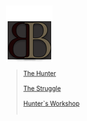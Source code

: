 <link rel="stylesheet" href="./assets/css/index.css">
<a id= "logo" href="https://fellipepombo.github.io/BloodandBeastsTTRPG/">
  <img src="assets/images/logo.png">
</a>

>[The Hunter](user-attributes.md) <br><br>
>[The Struggle](battle-tips.md)  <br><br>
>[Hunter`s Workshop](equipment.md) <br><br>





